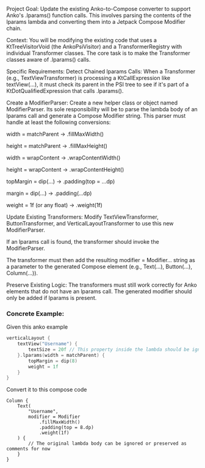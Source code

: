 Project Goal:
Update the existing Anko-to-Compose converter to support Anko's .lparams() function calls. This involves parsing the contents of the lparams lambda and converting them into a Jetpack Compose Modifier chain.

Context:
You will be modifying the existing code that uses a KtTreeVisitorVoid (the AnkoPsiVisitor) and a TransformerRegistry with individual Transformer classes. The core task is to make the Transformer classes aware of .lparams() calls.

Specific Requirements:
Detect Chained lparams Calls: When a Transformer (e.g., TextViewTransformer) is processing a KtCallExpression like textView(...), it must check its parent in the PSI tree to see if it's part of a KtDotQualifiedExpression that calls .lparams().

Create a ModifierParser: Create a new helper class or object named ModifierParser. Its sole responsibility will be to parse the lambda body of an lparams call and generate a Compose Modifier string. This parser must handle at least the following conversions:

width = matchParent -> .fillMaxWidth()

height = matchParent -> .fillMaxHeight()

width = wrapContent -> .wrapContentWidth()

height = wrapContent -> .wrapContentHeight()

topMargin = dip(...) -> .padding(top = ...dp)

margin = dip(...) -> .padding(...dp)

weight = 1f (or any float) -> .weight(1f)

Update Existing Transformers: Modify TextViewTransformer, ButtonTransformer, and VerticalLayoutTransformer to use this new ModifierParser.

If an lparams call is found, the transformer should invoke the ModifierParser.

The transformer must then add the resulting modifier = Modifier... string as a parameter to the generated Compose element (e.g., Text(...), Button(...), Column(...)).

Preserve Existing Logic: The transformers must still work correctly for Anko elements that do not have an lparams call. The generated modifier should only be added if lparams is present.



### Concrete Example:

Given this anko example
```kotlin
verticalLayout {
    textView("Username") {
        textSize = 20f // This property inside the lambda should be ignored for now
    }.lparams(width = matchParent) {
        topMargin = dip(8)
        weight = 1f
    }
}
```

Convert it to this compose code
```koltin
Column {
    Text(
        "Username",
        modifier = Modifier
            .fillMaxWidth()
            .padding(top = 8.dp)
            .weight(1f)
    ) {
        // The original lambda body can be ignored or preserved as comments for now
    }
}
```

